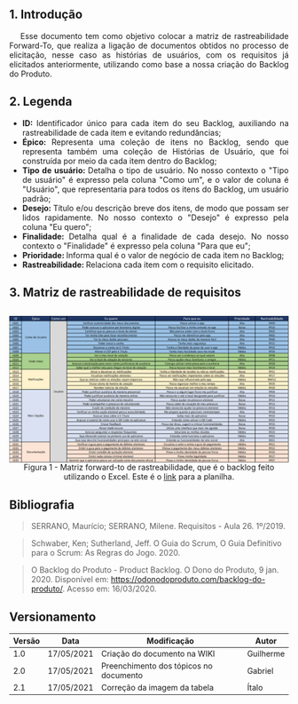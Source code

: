 ## 1. Introdução

<p style="text-indent: 20px; text-align: justify">
Esse documento tem como objetivo colocar a matriz de rastreabilidade Forward-To, que realiza a ligação de documentos obtidos no processo de elicitação, nesse caso as histórias de usuários, com os requisitos já elicitados anteriormente, utilizando como base a nossa criação do Backlog do Produto.
</p>

## 2. Legenda

- <div style="text-align: justify"><b>ID: </b>Identificador único para cada item do seu Backlog, auxiliando na rastreabilidade de cada item e evitando redundâncias;</div>
- <div style="text-align: justify"><b>Épico: </b>Representa uma coleção de itens no Backlog, sendo que representa também uma coleção de Histórias de Usuário, que foi construída por meio da cada item dentro do Backlog;</div>
- <div style="text-align: justify"><b>Tipo de usuário: </b>Detalha o tipo de usuário. No nosso contexto o "Tipo de usuário" é expresso pela coluna "Como um", e o valor de coluna é "Usuário", que representaria para todos os itens do Backlog, um usuário padrão;</div>
- <div style="text-align: justify"><b>Desejo: </b>Título e/ou descrição breve dos itens, de modo que possam ser lidos rapidamente. No nosso contexto o "Desejo" é expresso pela coluna "Eu quero";</div>
- <div style="text-align: justify"><b>Finalidade: </b>Detalha qual é a finalidade de cada desejo. No nosso contexto o "Finalidade" é expresso pela coluna "Para que eu";</div>
- <div style="text-align: justify"><b>Prioridade: </b>Informa qual é o valor de negócio de cada item no Backlog;</div>
- <div style="text-align: justify"><b>Rastreabilidade: </b>Relaciona cada item com o requisito elicitado.</div>

## 3. Matriz de rastreabilidade de requisitos

<center>

<div style="display: flex; flex-flow: row wrap; justify-content: center; margin: 30px auto"> 
  <img width="800px" src="../../assets/backlog/backlog.png">
  <figcaption>Figura 1 - Matriz forward-to de rastreabilidade, que é o backlog feito utilizando o Excel. Este é o <a href="https://1drv.ms/x/s!AtGes_O6JATWywXHpfMyw_s7eyet?e=yyYrAc" target="_blank">link</a> para a planilha.</figcaption>
</div>

</center>

## Bibliografia

> SERRANO, Maurício; SERRANO, Milene. Requisitos - Aula 26. 1º/2019.

> Schwaber, Ken; Sutherland, Jeff. O Guia do Scrum, O Guia Definitivo para o Scrum: As Regras do Jogo. 2020.

> O Backlog do Produto - Product Backlog. O Dono do Produto, 9 jan. 2020. Disponível em: <https://odonodoproduto.com/backlog-do-produto/>. Acesso em: 16/03/2020.

## Versionamento
| Versão | Data | Modificação | Autor |
|--|--|--|--|
| 1.0 | 17/05/2021 | Criação do documento na WIKI | Guilherme |
| 2.0 | 17/05/2021 | Preenchimento dos tópicos no documento | Gabriel |
| 2.1 | 17/05/2021 | Correção da imagem da tabela | Ítalo |